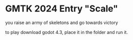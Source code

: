# GMTK 2024 Entry "Scale" 

you raise an army of skeletons and go towards victory

to play download godot 4.3, place it in the folder and run it.
